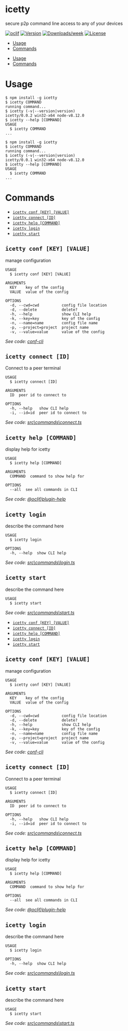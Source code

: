 icetty
======

secure p2p command line access to any of your devices

[![oclif](https://img.shields.io/badge/cli-oclif-brightgreen.svg)](https://oclif.io)
[![Version](https://img.shields.io/npm/v/icetty.svg)](https://npmjs.org/package/icetty)
[![Downloads/week](https://img.shields.io/npm/dw/icetty.svg)](https://npmjs.org/package/icetty)
[![License](https://img.shields.io/npm/l/icetty.svg)](https://github.com/natzcam/icetty/blob/master/package.json)

<!-- toc -->
* [Usage](#usage)
* [Commands](#commands)
<!-- tocstop -->
* [Usage](#usage)
* [Commands](#commands)
<!-- tocstop -->
# Usage
<!-- usage -->
```sh-session
$ npm install -g icetty
$ icetty COMMAND
running command...
$ icetty (-v|--version|version)
icetty/0.0.2 win32-x64 node-v8.12.0
$ icetty --help [COMMAND]
USAGE
  $ icetty COMMAND
...
```
<!-- usagestop -->
```sh-session
$ npm install -g icetty
$ icetty COMMAND
running command...
$ icetty (-v|--version|version)
icetty/0.0.1 win32-x64 node-v8.12.0
$ icetty --help [COMMAND]
USAGE
  $ icetty COMMAND
...
```
<!-- usagestop -->
# Commands
<!-- commands -->
* [`icetty conf [KEY] [VALUE]`](#icetty-conf-key-value)
* [`icetty connect [ID]`](#icetty-connect-id)
* [`icetty help [COMMAND]`](#icetty-help-command)
* [`icetty login`](#icetty-login)
* [`icetty start`](#icetty-start)

## `icetty conf [KEY] [VALUE]`

manage configuration

```
USAGE
  $ icetty conf [KEY] [VALUE]

ARGUMENTS
  KEY    key of the config
  VALUE  value of the config

OPTIONS
  -d, --cwd=cwd          config file location
  -d, --delete           delete?
  -h, --help             show CLI help
  -k, --key=key          key of the config
  -n, --name=name        config file name
  -p, --project=project  project name
  -v, --value=value      value of the config
```

_See code: [conf-cli](https://github.com/natzcam/conf-cli/blob/v0.1.6/src\commands\conf.ts)_

## `icetty connect [ID]`

Connect to a peer terminal

```
USAGE
  $ icetty connect [ID]

ARGUMENTS
  ID  peer id to connect to

OPTIONS
  -h, --help   show CLI help
  -i, --id=id  peer id to connect to
```

_See code: [src\commands\connect.ts](https://github.com/natzcam/icetty/blob/v0.0.2/src\commands\connect.ts)_

## `icetty help [COMMAND]`

display help for icetty

```
USAGE
  $ icetty help [COMMAND]

ARGUMENTS
  COMMAND  command to show help for

OPTIONS
  --all  see all commands in CLI
```

_See code: [@oclif/plugin-help](https://github.com/oclif/plugin-help/blob/v2.1.3/src\commands\help.ts)_

## `icetty login`

describe the command here

```
USAGE
  $ icetty login

OPTIONS
  -h, --help  show CLI help
```

_See code: [src\commands\login.ts](https://github.com/natzcam/icetty/blob/v0.0.2/src\commands\login.ts)_

## `icetty start`

describe the command here

```
USAGE
  $ icetty start
```

_See code: [src\commands\start.ts](https://github.com/natzcam/icetty/blob/v0.0.2/src\commands\start.ts)_
<!-- commandsstop -->
* [`icetty conf [KEY] [VALUE]`](#icetty-conf-key-value)
* [`icetty connect [ID]`](#icetty-connect-id)
* [`icetty help [COMMAND]`](#icetty-help-command)
* [`icetty login`](#icetty-login)
* [`icetty start`](#icetty-start)

## `icetty conf [KEY] [VALUE]`

manage configuration

```
USAGE
  $ icetty conf [KEY] [VALUE]

ARGUMENTS
  KEY    key of the config
  VALUE  value of the config

OPTIONS
  -d, --cwd=cwd          config file location
  -d, --delete           delete?
  -h, --help             show CLI help
  -k, --key=key          key of the config
  -n, --name=name        config file name
  -p, --project=project  project name
  -v, --value=value      value of the config
```

_See code: [conf-cli](https://github.com/natzcam/conf-cli/blob/v0.1.6/src\commands\conf.ts)_

## `icetty connect [ID]`

Connect to a peer terminal

```
USAGE
  $ icetty connect [ID]

ARGUMENTS
  ID  peer id to connect to

OPTIONS
  -h, --help   show CLI help
  -i, --id=id  peer id to connect to
```

_See code: [src\commands\connect.ts](https://github.com/natzcam/icetty/blob/v0.0.1/src\commands\connect.ts)_

## `icetty help [COMMAND]`

display help for icetty

```
USAGE
  $ icetty help [COMMAND]

ARGUMENTS
  COMMAND  command to show help for

OPTIONS
  --all  see all commands in CLI
```

_See code: [@oclif/plugin-help](https://github.com/oclif/plugin-help/blob/v2.1.3/src\commands\help.ts)_

## `icetty login`

describe the command here

```
USAGE
  $ icetty login

OPTIONS
  -h, --help  show CLI help
```

_See code: [src\commands\login.ts](https://github.com/natzcam/icetty/blob/v0.0.1/src\commands\login.ts)_

## `icetty start`

describe the command here

```
USAGE
  $ icetty start
```

_See code: [src\commands\start.ts](https://github.com/natzcam/icetty/blob/v0.0.1/src\commands\start.ts)_
<!-- commandsstop -->
